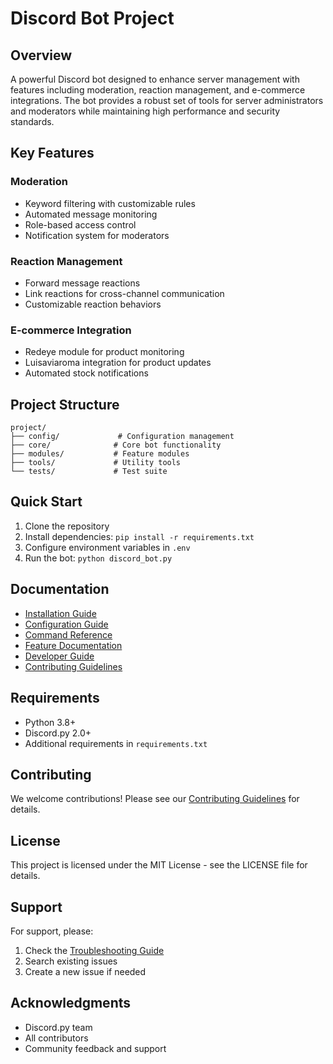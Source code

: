 # Discord Bot Project

## Overview
A powerful Discord bot designed to enhance server management with features including moderation, reaction management, and e-commerce integrations. The bot provides a robust set of tools for server administrators and moderators while maintaining high performance and security standards.

## Key Features

### Moderation
- Keyword filtering with customizable rules
- Automated message monitoring
- Role-based access control
- Notification system for moderators

### Reaction Management
- Forward message reactions
- Link reactions for cross-channel communication
- Customizable reaction behaviors

### E-commerce Integration
- Redeye module for product monitoring
- Luisaviaroma integration for product updates
- Automated stock notifications

## Project Structure
```
project/
├── config/             # Configuration management
├── core/              # Core bot functionality
├── modules/           # Feature modules
├── tools/             # Utility tools
└── tests/             # Test suite
```

## Quick Start
1. Clone the repository
2. Install dependencies: `pip install -r requirements.txt`
3. Configure environment variables in `.env`
4. Run the bot: `python discord_bot.py`

## Documentation
- [Installation Guide](guides/installation.md)
- [Configuration Guide](guides/configuration.md)
- [Command Reference](guides/commands.md)
- [Feature Documentation](features/)
- [Developer Guide](development/architecture.md)
- [Contributing Guidelines](development/contributing.md)

## Requirements
- Python 3.8+
- Discord.py 2.0+
- Additional requirements in `requirements.txt`

## Contributing
We welcome contributions! Please see our [Contributing Guidelines](development/contributing.md) for details.

## License
This project is licensed under the MIT License - see the LICENSE file for details.

## Support
For support, please:
1. Check the [Troubleshooting Guide](guides/troubleshooting.md)
2. Search existing issues
3. Create a new issue if needed

## Acknowledgments
- Discord.py team
- All contributors
- Community feedback and support 
